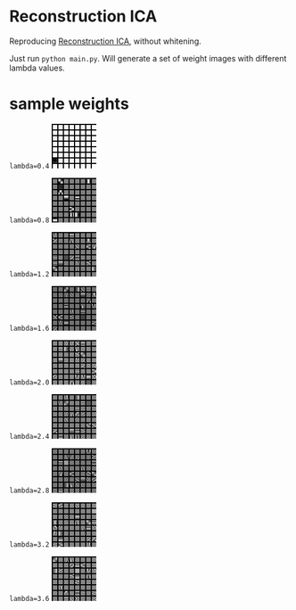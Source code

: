 
# Reconstruction ICA

Reproducing [Reconstruction ICA](http://ai.stanford.edu/~quocle/LeKarpenkoNgiamNg.pdf), without whitening.

Just run `python main.py`. Will generate a set of weight images with different lambda values.

# sample weights

`lambda=0.4`
![weight_images_0.4.jpg](./rica_weight_images_0.4.jpg)

`lambda=0.8`
![weight_images_0.4.jpg](./rica_weight_images_0.8.jpg)

`lambda=1.2`
![weight_images_0.4.jpg](./rica_weight_images_1.2.jpg)

`lambda=1.6`
![weight_images_0.4.jpg](./rica_weight_images_1.6.jpg)

`lambda=2.0`
![weight_images_0.4.jpg](./rica_weight_images_2.0.jpg)

`lambda=2.4`
![weight_images_0.4.jpg](./rica_weight_images_2.4.jpg)

`lambda=2.8`
![weight_images_0.4.jpg](./rica_weight_images_2.8.jpg)

`lambda=3.2`
![weight_images_0.4.jpg](./rica_weight_images_3.2.jpg)

`lambda=3.6`
![weight_images_0.4.jpg](./rica_weight_images_3.6.jpg)

